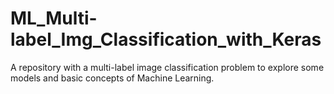 # ML_Multi-label_Img_Classification_with_Keras
A repository with a multi-label image classification problem to explore some models and basic concepts of Machine Learning.
